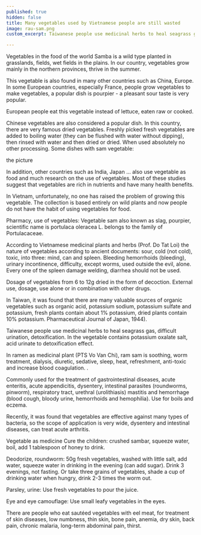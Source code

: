```yaml
---
published: true
hidden: false
title: Many vegetables used by Vietnamese people are still wasted
image: rau-sam.png
custom_excerpt: Taiwanese people use medicinal herbs to heal seagrass gas, difficult urination, detoxification. In the vegetable contains potassium oxalate salt, acid urinate to detoxification effect.

---
```


Vegetables in the food of the world
Samba is a wild type planted in grasslands, fields, wet fields in the plains. In our country, vegetables grow mainly in the northern provinces, thrive in the summer.

This vegetable is also found in many other countries such as China, Europe. In some European countries, especially France, people grow vegetables to make vegetables, a popular dish is pourpier - a pleasant sour taste is very popular.

European people eat this vegetable instead of lettuce, eaten raw or cooked.

Chinese vegetables are also considered a popular dish. In this country, there are very famous dried vegetables. Freshly picked fresh vegetables are added to boiling water (they can be flushed with water without dipping), then rinsed with water and then dried or dried. When used absolutely no other processing. Some dishes with sam vegetable:

the picture

In addition, other countries such as India, Japan ... also use vegetable as food and much research on the use of vegetables. Most of these studies suggest that vegetables are rich in nutrients and have many health benefits.

In Vietnam, unfortunately, no one has raised the problem of growing this vegetable. The collection is based entirely on wild plants and now people do not have the habit of using vegetables for food.

Pharmacy, use of vegetables:
Vegetable sam also known as slag, pourpier, scientific name is portulaca oleracea L. belongs to the family of Portulacaceae.

According to Vietnamese medicinal plants and herbs (Prof. Do Tat Loi) the nature of vegetables according to ancient documents: sour, cold (not cold), toxic, into three: mind, can and spleen. Bleeding hemorrhoids (bleeding), urinary incontinence, difficulty, except worms, used outside the evil, alone. Every one of the spleen damage welding, diarrhea should not be used.

Dosage of vegetables from 6 to 12g dried in the form of decoction. External use, dosage, use alone or in combination with other drugs.

In Taiwan, it was found that there are many valuable sources of organic vegetables such as organic acid, potassium sodium, potassium sulfate and potassium, fresh plants contain about 1% potassium, dried plants contain 10% potassium. Pharmaceutical Journal of Japan, 1944).

Taiwanese people use medicinal herbs to heal seagrass gas, difficult urination, detoxification. In the vegetable contains potassium oxalate salt, acid urinate to detoxification effect.

In ramen as medicinal plant (PTS Vo Van Chi), ram sam is soothing, worm treatment, dialysis, diuretic, sedative, sleep, heat, refreshment, anti-toxic and increase blood coagulation. .

Commonly used for the treatment of gastrointestinal diseases, acute enteritis, acute appendicitis, dysentery, intestinal parasites (roundworms, pinworm), respiratory tract, urethral (urolithiasis) mastitis and hemorrhage (blood cough, bloody urine, hemorrhoids and hemophilia). Use for boils and eczema.

Recently, it was found that vegetables are effective against many types of bacteria, so the scope of application is very wide, dysentery and intestinal diseases, can treat acute arthritis.

Vegetable as medicine
Cure the children: crushed sambar, squeeze water, boil, add 1 tablespoon of honey to drink.

Deodorize, roundworm: 50g fresh vegetables, washed with little salt, add water, squeeze water in drinking in the evening (can add sugar). Drink 3 evenings, not fasting. Or take three grains of vegetables, shade a cup of drinking water when hungry, drink 2-3 times the worm out.

Parsley, urine: Use fresh vegetables to pour the juice.

Eye and eye camouflage: Use small leafy vegetables in the eyes.

There are people who eat sautéed vegetables with eel meat, for treatment of skin diseases, low numbness, thin skin, bone pain, anemia, dry skin, back pain, chronic malaria, long-term abdominal pain, thirst.

